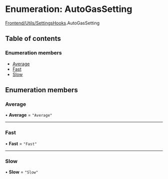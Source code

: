 # Enumeration: AutoGasSetting

[Frontend/Utils/SettingsHooks](../modules/Frontend_Utils_SettingsHooks.md).AutoGasSetting

## Table of contents

### Enumeration members

- [Average](Frontend_Utils_SettingsHooks.AutoGasSetting.md#average)
- [Fast](Frontend_Utils_SettingsHooks.AutoGasSetting.md#fast)
- [Slow](Frontend_Utils_SettingsHooks.AutoGasSetting.md#slow)

## Enumeration members

### Average

• **Average** = `"Average"`

---

### Fast

• **Fast** = `"Fast"`

---

### Slow

• **Slow** = `"Slow"`
